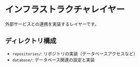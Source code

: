 # インフラストラクチャレイヤー

外部サービスとの連携を実装するレイヤーです。

## ディレクトリ構成

- `repositories/`: リポジトリの実装（データベースアクセスなど）
- `database/`: データベース関連の設定と実装 
